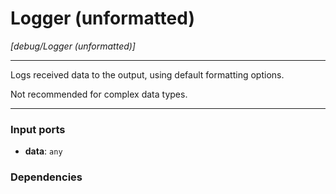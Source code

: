 # Logger (unformatted)

_[debug/Logger (unformatted)]_

---

Logs received data to the output, using default formatting options.  
  
Not recommended for complex data types.  

---

### Input ports

* __data__: ` any `

### Dependencies




